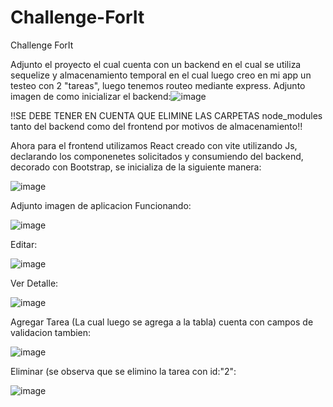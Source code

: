 # Challenge-ForIt
Challenge ForIt 

Adjunto el proyecto el cual cuenta con un backend en el cual se utiliza sequelize y almacenamiento temporal en el cual luego creo en mi app un testeo con 2 "tareas", luego tenemos routeo mediante express. Adjunto imagen de como inicializar el backend:![image](https://github.com/user-attachments/assets/d9e99fa2-93c9-48e1-bebf-353c55eca2e2)

!!SE DEBE TENER EN CUENTA QUE ELIMINE LAS CARPETAS node_modules tanto del backend como del frontend por motivos de almacenamiento!!

Ahora para el frontend utilizamos React creado con vite utilizando Js, declarando los componenetes solicitados y consumiendo del backend, decorado con Bootstrap, se inicializa de la siguiente manera:

![image](https://github.com/user-attachments/assets/c265bf47-df03-481b-895b-6fdf346c1f07)


Adjunto imagen de aplicacion Funcionando:

![image](https://github.com/user-attachments/assets/788c67b3-fcf0-4967-965e-97dcd1add033)

Editar:

![image](https://github.com/user-attachments/assets/8522f66e-e315-4bac-9a23-6de29224eca3)

Ver Detalle:

![image](https://github.com/user-attachments/assets/78868e93-29d9-4068-89f3-09819e465f75)

Agregar Tarea (La cual luego se agrega a la tabla) cuenta con campos de validacion tambien:

![image](https://github.com/user-attachments/assets/5b8ac073-9d18-4daf-b5a8-877f3cc64564)

Eliminar (se observa que se  elimino la tarea con id:"2":

![image](https://github.com/user-attachments/assets/f7768082-0da2-4a69-a887-a2def3be493f)



